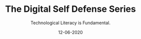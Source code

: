 ---
title: The Digital Self Defense Series
subtitle: Technological Literacy is Fundamental.
layout: default
modal-id: 5
date: 12-06-2020
img: blank.png
iframe: https://austincapitaldata.getoutline.com/s/0f011779-75f4-4a77-95f5-4f70aded64e8
graphheight: 700px
graphwidth: 700px
thumbnail: digital-defense-intro.jpg
alt: image-alt
description: Austin Capital Data; Digital education is fundamental
---